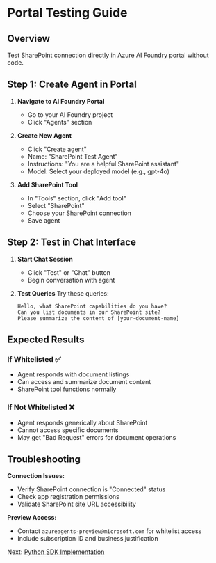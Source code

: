 # Portal Testing Guide

## Overview
Test SharePoint connection directly in Azure AI Foundry portal without code.

## Step 1: Create Agent in Portal

1. **Navigate to AI Foundry Portal**
   - Go to your AI Foundry project
   - Click "Agents" section

2. **Create New Agent**
   - Click "Create agent"
   - Name: "SharePoint Test Agent"
   - Instructions: "You are a helpful SharePoint assistant"
   - Model: Select your deployed model (e.g., gpt-4o)

3. **Add SharePoint Tool**
   - In "Tools" section, click "Add tool"
   - Select "SharePoint"
   - Choose your SharePoint connection
   - Save agent

## Step 2: Test in Chat Interface

1. **Start Chat Session**
   - Click "Test" or "Chat" button
   - Begin conversation with agent

2. **Test Queries**
   Try these queries:
   ```
   Hello, what SharePoint capabilities do you have?
   Can you list documents in our SharePoint site?
   Please summarize the content of [your-document-name]
   ```

## Expected Results

### If Whitelisted ✅
- Agent responds with document listings
- Can access and summarize document content
- SharePoint tool functions normally

### If Not Whitelisted ❌
- Agent responds generically about SharePoint
- Cannot access specific documents
- May get "Bad Request" errors for document operations

## Troubleshooting

**Connection Issues:**
- Verify SharePoint connection is "Connected" status
- Check app registration permissions
- Validate SharePoint site URL accessibility

**Preview Access:**
- Contact `azureagents-preview@microsoft.com` for whitelist access
- Include subscription ID and business justification

Next: [Python SDK Implementation](python-sdk-guide.md)
